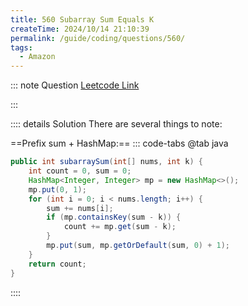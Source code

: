 ```yaml
---
title: 560 Subarray Sum Equals K
createTime: 2024/10/14 21:10:39
permalink: /guide/coding/questions/560/
tags:
  - Amazon
---
```


::: note Question
[Leetcode Link](https://leetcode.com/problems/subarray-sum-equals-k/description/?envType=company&envId=amazon&favoriteSlug=amazon-thirty-days)

:::

:::: details Solution
There are several things to note:

==Prefix sum + HashMap:==
::: code-tabs
@tab java

```java
public int subarraySum(int[] nums, int k) {
    int count = 0, sum = 0;
    HashMap<Integer, Integer> mp = new HashMap<>();
    mp.put(0, 1);
    for (int i = 0; i < nums.length; i++) {
        sum += nums[i];
        if (mp.containsKey(sum - k)) {
            count += mp.get(sum - k);
        }
        mp.put(sum, mp.getOrDefault(sum, 0) + 1);
    }
    return count;
}

```

::::
